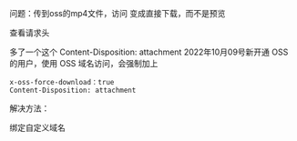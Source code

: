
问题：传到oss的mp4文件，访问 变成直接下载，而不是预览

查看请求头

多了一个这个 Content-Disposition: attachment
2022年10月09号新开通 OSS 的用户，使用 OSS 域名访问，会强制加上
```
x-oss-force-download：true
Content-Disposition: attachment
```

解决方法：

绑定自定义域名
